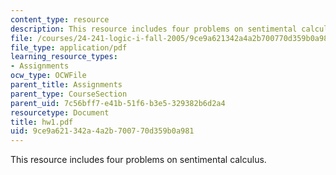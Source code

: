 ```yaml
---
content_type: resource
description: This resource includes four problems on sentimental calculus.
file: /courses/24-241-logic-i-fall-2005/9ce9a621342a4a2b700770d359b0a981_hw1.pdf
file_type: application/pdf
learning_resource_types:
- Assignments
ocw_type: OCWFile
parent_title: Assignments
parent_type: CourseSection
parent_uid: 7c56bff7-e41b-51f6-b3e5-329382b6d2a4
resourcetype: Document
title: hw1.pdf
uid: 9ce9a621-342a-4a2b-7007-70d359b0a981
---
```

This resource includes four problems on sentimental calculus.

